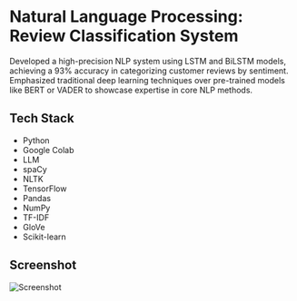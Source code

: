 # Natural Language Processing: Review Classification System

Developed a high-precision NLP system using LSTM and BiLSTM models, achieving a 93% accuracy in categorizing customer reviews by sentiment. Emphasized traditional deep learning techniques over pre-trained models like BERT or VADER to showcase expertise in core NLP methods.

## Tech Stack

- Python
- Google Colab
- LLM
- spaCy
- NLTK
- TensorFlow
- Pandas
- NumPy
- TF-IDF
- GloVe
- Scikit-learn

## Screenshot

![Screenshot](screenshot.png)